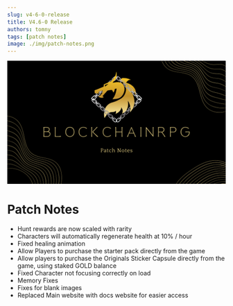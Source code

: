 ```yaml
---
slug: v4-6-0-release
title: V4.6-0 Release
authors: tomny
tags: [patch notes]
image: ./img/patch-notes.png
---
```


![Banner](./img/patch-notes.png)

# Patch Notes
- Hunt rewards are now scaled with rarity
- Characters will automatically regenerate health at 10% / hour
- Fixed healing animation
- Allow Players to purchase the starter pack directly from the game
- Allow players to purchase the Originals Sticker Capsule directly from the game, using staked GOLD balance
- Fixed Character not focusing correctly on load
- Memory Fixes
- Fixes for blank images
- Replaced Main website with docs website for easier access
